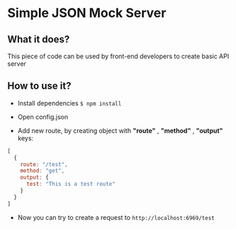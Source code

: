# Simple JSON Mock Server

## What it does?

This piece of code can be used by front-end developers to create basic API server

## How to use it?

- Install dependencies
  `$ npm install`

- Open config.json
- Add new route, by creating object with **"route"** , **"method"** , **"output"** keys:

```javascript
[
  {
    route: "/test",
    method: "get",
    output: {
      test: "This is a test route"
    }
  }
]
```

- Now you can try to create a request to `http://localhost:6969/test`

